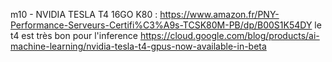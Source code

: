 m10 - NVIDIA TESLA T4 16GO
K80 : https://www.amazon.fr/PNY-Performance-Serveurs-Certifi%C3%A9s-TCSK80M-PB/dp/B00S1K54DY
le t4 est très bon pour l'inference
https://cloud.google.com/blog/products/ai-machine-learning/nvidia-tesla-t4-gpus-now-available-in-beta
